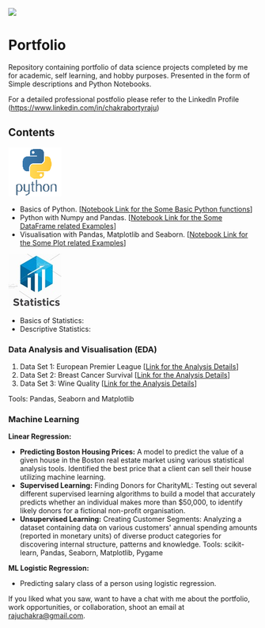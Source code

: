 [![](https://www.incimages.com/uploaded_files/image/970x450/getty_660952912_363647.jpg)](https://www.incimages.com/uploaded_files/image/970x450/getty_660952912_363647.jpg)

# Portfolio


Repository containing portfolio of data science projects completed by me for academic, self learning, and hobby purposes. Presented in the form of Simple descriptions and Python Notebooks.

For a detailed professional postfolio please refer to the LinkedIn Profile (https://www.linkedin.com/in/chakrabortyraju)

## Contents
[![](https://github.com/chakrabortyraju/MyRepo/blob/master/images/5-2-python-logo-png-image-thumb.png)](https://github.com/chakrabortyraju/MyRepo/blob/master/images/5-2-python-logo-png-image-thumb.png)

- Basics of Python. [[Notebook Link for the Some Basic Python functions](https://github.com/chakrabortyraju/MyRepo/blob/master/Jupyter_Notebooks/Python_basic_functions.ipynb)] 
- Python with Numpy and Pandas. [[Notebook Link for the Some DataFrame related Examples](https://github.com/chakrabortyraju/MyRepo/blob/master/Jupyter_Notebooks/3.%20DataFrames.ipynb)]
- Visualisation with Pandas, Matplotlib and Seaborn. [[Notebook Link for the Some Plot related Examples](https://github.com/chakrabortyraju/MyRepo/blob/master/Jupyter_Notebooks/Box_plot.ipynb)]

[![](https://github.com/chakrabortyraju/MyRepo/blob/master/images/stats.jpg)](https://github.com/chakrabortyraju/MyRepo/blob/master/images/stats.jpg)

- Basics of Statistics:
- Descriptive Statistics:

### Data Analysis and Visualisation (EDA)
1. Data Set 1: European Premier League [[Link for the Analysis Details](https://github.com/chakrabortyraju/MyRepo/blob/master/Project%20-%20EDA_European_Premier_League.md)]
2. Data Set 2: Breast Cancer Survival [[Link for the Analysis Details](https://github.com/chakrabortyraju/MyRepo/blob/master/Project%20-%20EDA_Breast_Cancer_Survival.md)]
3. Data Set 3: Wine Quality [[Link for the Analysis Details](https://github.com/chakrabortyraju/MyRepo/blob/master/Project%20-%20EDA_Wine_Quality.md)]

Tools: Pandas, Seaborn and Matplotlib

### Machine Learning

**Linear Regression:**
- **Predicting Boston Housing Prices:** A model to predict the value of a given house in the Boston real estate market using various statistical analysis tools. Identified the best price that a client can sell their house utilizing machine learning.
- **Supervised Learning:** Finding Donors for CharityML: Testing out several different supervised learning algorithms to build a model that accurately predicts whether an individual makes more than $50,000, to identify likely donors for a fictional non-profit organisation.
- **Unsupervised Learning:** Creating Customer Segments: Analyzing a dataset containing data on various customers' annual spending amounts (reported in monetary units) of diverse product categories for discovering internal structure, patterns and knowledge.
Tools: scikit-learn, Pandas, Seaborn, Matplotlib, Pygame

**ML Logistic Regression:**

- Predicting salary class of a person using logistic regression.

If you liked what you saw, want to have a chat with me about the portfolio, work opportunities, or collaboration, shoot an email at rajuchakra@gmail.com.

